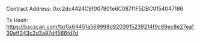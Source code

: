 Contract Address: 0xc2dc4424C9f007801e6C087f1F5DBC0154047186

Tx Hash: https://bscscan.com/tx/0x64451a569998d9203915239214f9c89ec8e27ea130eff243c2d3a97d4566fd7d
